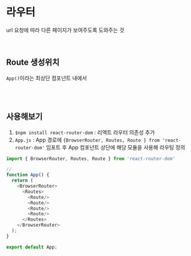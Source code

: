 # 라우터
url 요청에 따라 다른 페이지가 보여주도록 도와주는 것

<br>

## Route 생성위치
`App()`이라는 최상단 컴포넌트 내에서


<br><br>



## 사용해보기
1. `$npm install react-router-dom` : 리액트 라우터 의존성 추가
2. `App.js` : App 경로에 `{BrowserRouter, Routes, Route } from 'react-router-dom'` 임포트 후 App 컴포넌트 상단에 해당 모듈을 사용해 라우팅 정의 

```js
import { BrowserRouter, Routes, Route } from 'react-router-dom'

// 
function App() {
  return (
    <BrowserRouter>
      <Routes> 
        <Route/>  
        <Route/>
        <Route/>
        <Route/>
      </Routes>
    </BrowserRouter>
  );
}

export default App;

```